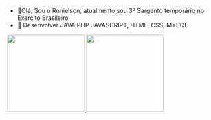 - 👋Olá, Sou o Ronielson, atualmento sou 3º Sargento temporário no Exercito Brasileiro
- 👀 Desenvolver JAVA,PHP JAVASCRIPT, HTML, CSS, MYSQL


<div align="centro">
  <a href="https://github.com/rafaballerini">
  <img height="180em" src="https://github-readme-stats.vercel.app/api?username=Roni-Braga&show_icons=true&theme=dark&include_all_commits=true&count_private=true"/>
  <img height="180em" src="https://github-readme-stats.vercel.app/api/top-langs/?username=Roni-Braga&layout=compact&langs_count=7&theme=dracula"/>
</div>
<div style="display: inline_block"><br>
  
<!---
Roni-Braga/Roni-Braga is a ✨ special ✨ repository because its `README.md` (this file) appears on your GitHub profile.
You can click the Preview link to take a look at your changes.
--->

